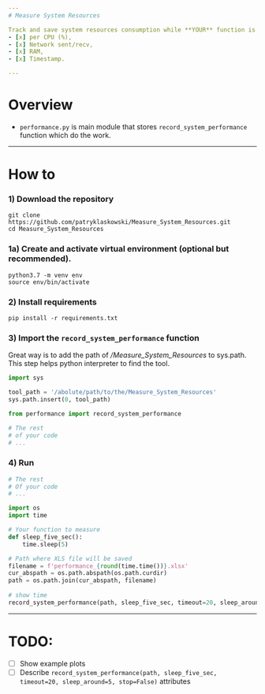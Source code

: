 ```yaml
---
# Measure System Resources

Track and save system resources consumption while **YOUR** function is running.
- [x] per CPU (%),
- [x] Network sent/recv,
- [x] RAM,
- [x] Timestamp.

---
```

# Overview

- ```performance.py``` is main module that stores ```record_system_performance``` function which do the work.

---

# How to

### 1) Download the repository
```
git clone https://github.com/patryklaskowski/Measure_System_Resources.git 
cd Measure_System_Resources
```

### 1a) Create and activate virtual environment (optional but recommended).
```
python3.7 -m venv env
source env/bin/activate
```

### 2) Install requirements
```
pip install -r requirements.txt
```

### 3) Import the ```record_system_performance``` function
Great way is to add the path of */Measure_System_Resources* to sys.path. This step helps python interpreter to find the tool.

```python
import sys

tool_path = '/abolute/path/to/the/Measure_System_Resources'
sys.path.insert(0, tool_path)

from performance import record_system_performance

# The rest
# of your code
# ...
```

### 4) Run

```python
# The rest
# Of your code
# ...

import os
import time

# Your function to measure
def sleep_five_sec():
    time.sleep(5)

# Path where XLS file will be saved
filename = f'performance_{round(time.time())}.xlsx'
cur_abspath = os.path.abspath(os.path.curdir)
path = os.path.join(cur_abspath, filename)
    
# show time
record_system_performance(path, sleep_five_sec, timeout=20, sleep_around=5, stop=False)
```

---

# TODO:

- [ ] Show example plots
- [ ] Describe `record_system_performance(path, sleep_five_sec, timeout=20, sleep_around=5, stop=False)` attributes
